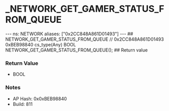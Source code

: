 # _NETWORK_GET_GAMER_STATUS_FROM_QUEUE

--- ns: NETWORK aliases: ["0x2CC848A861D01493"] --- ## NETWORK_GET_GAMER_STATUS_FROM_QUEUE  // 0x2CC848A861D01493 0xBEB98840 cs_type(Any) BOOL NETWORK_GET_GAMER_STATUS_FROM_QUEUE();  ## Return value

### Return Value
* BOOL

### Notes
* AP Hash: 0x0xBEB98840
* Build: 811

